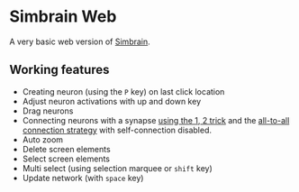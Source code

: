 # Simbrain Web
A very basic web version of [Simbrain](http://simbrain.net/).

## Working features
- Creating neuron (using the `P` key) on last click location
- Adjust neuron activations with up and down key
- Drag neurons
- Connecting neurons with a synapse 
  [using the 1, 2 trick](http://simbrain.net/Documentation/docs/Pages/Network/connections.html#quick12)
  and the [all-to-all connection strategy](http://simbrain.net/Documentation/docs/Pages/Network/connections/alltoall.html)
  with self-connection disabled.
- Auto zoom
- Delete screen elements
- Select screen elements
- Multi select (using selection marquee or `shift` key)
- Update network (with `space` key)
